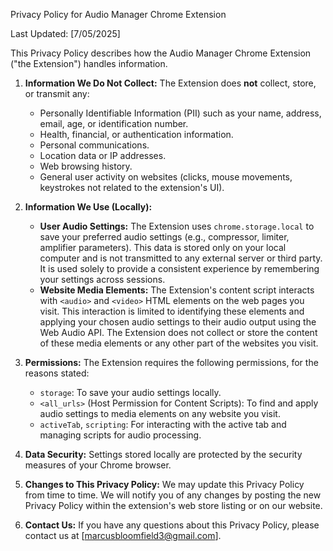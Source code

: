 Privacy Policy for Audio Manager Chrome Extension

Last Updated: [7/05/2025]

This Privacy Policy describes how the Audio Manager Chrome Extension ("the Extension") handles information.

1.  **Information We Do Not Collect:**
    The Extension does **not** collect, store, or transmit any:
    *   Personally Identifiable Information (PII) such as your name, address, email, age, or identification number.
    *   Health, financial, or authentication information.
    *   Personal communications.
    *   Location data or IP addresses.
    *   Web browsing history.
    *   General user activity on websites (clicks, mouse movements, keystrokes not related to the extension's UI).

2.  **Information We Use (Locally):**
    *   **User Audio Settings:** The Extension uses `chrome.storage.local` to save your preferred audio settings (e.g., compressor, limiter, amplifier parameters). This data is stored only on your local computer and is not transmitted to any external server or third party. It is used solely to provide a consistent experience by remembering your settings across sessions.
    *   **Website Media Elements:** The Extension's content script interacts with `<audio>` and `<video>` HTML elements on the web pages you visit. This interaction is limited to identifying these elements and applying your chosen audio settings to their audio output using the Web Audio API. The Extension does not collect or store the content of these media elements or any other part of the websites you visit.

3.  **Permissions:**
    The Extension requires the following permissions, for the reasons stated:
    *   `storage`: To save your audio settings locally.
    *   `<all_urls>` (Host Permission for Content Scripts): To find and apply audio settings to media elements on any website you visit.
    *   `activeTab`, `scripting`: For interacting with the active tab and managing scripts for audio processing.

4.  **Data Security:**
    Settings stored locally are protected by the security measures of your Chrome browser.

5.  **Changes to This Privacy Policy:**
    We may update this Privacy Policy from time to time. We will notify you of any changes by posting the new Privacy Policy within the extension's web store listing or on our website.

6.  **Contact Us:**
    If you have any questions about this Privacy Policy, please contact us at [marcusbloomfield3@gmail.com].